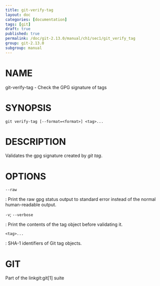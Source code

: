 ```yaml
---
title: git-verify-tag
layout: doc
categories: [documentation]
tags: [git]
draft: true
published: true
permalink: /doc/git-2.13.0/manual/ch1/sec1/git_verify_tag
group: git-2.13.0
subgroup: manual
---
```


NAME
====

git-verify-tag - Check the GPG signature of tags

SYNOPSIS
========

    git verify-tag [--format=<format>] <tag>...

DESCRIPTION
===========

Validates the gpg signature created by *git tag*.

OPTIONS
=======

`--raw`

:   Print the raw gpg status output to standard error instead of the normal human-readable output.

`-v`; `--verbose`

:   Print the contents of the tag object before validating it.

`<tag>...`

:   SHA-1 identifiers of Git tag objects.

GIT
===

Part of the linkgit:git\[1\] suite
